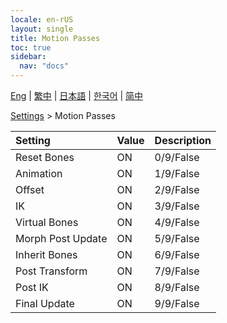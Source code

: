 ```yaml
---
locale: en-rUS
layout: single
title: Motion Passes
toc: true
sidebar:
  nav: "docs"
---
```

[Eng](/dancexr/menu/2025.4/actor/motion_passes) | [繁中](/tw/dancexr/menu/2025.4/actor/motion_passes) | [日本語](/jp/dancexr/menu/2025.4/actor/motion_passes) | [한국어](/kr/dancexr/menu/2025.4/actor/motion_passes) | [简中](/zh/dancexr/menu/2025.4/actor/motion_passes)

[Settings](../menu#Settings) > Motion Passes



| Setting | Value | Description |
| :--- | --- | :--- |
| Reset Bones | ON | 0/9/False
| Animation | ON | 1/9/False
| Offset | ON | 2/9/False
| IK | ON | 3/9/False
| Virtual Bones | ON | 4/9/False
| Morph Post Update | ON | 5/9/False
| Inherit Bones | ON | 6/9/False
| Post Transform | ON | 7/9/False
| Post IK | ON | 8/9/False
| Final Update | ON | 9/9/False
